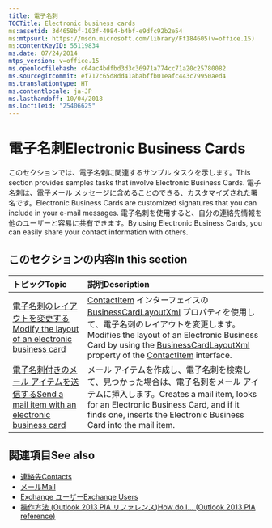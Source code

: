 ```yaml
---
title: 電子名刺
TOCTitle: Electronic business cards
ms:assetid: 3d4658bf-103f-4984-b4bf-e9dfc92b2e54
ms:mtpsurl: https://msdn.microsoft.com/library/Ff184605(v=office.15)
ms:contentKeyID: 55119834
ms.date: 07/24/2014
mtps_version: v=office.15
ms.openlocfilehash: c64ac4bdfbd3d3c36971a774cc71a20c25780082
ms.sourcegitcommit: ef717c65d8dd41ababffb01eafc443c79950aed4
ms.translationtype: HT
ms.contentlocale: ja-JP
ms.lasthandoff: 10/04/2018
ms.locfileid: "25406625"
---
```

# <a name="electronic-business-cards"></a><span data-ttu-id="cf460-102">電子名刺</span><span class="sxs-lookup"><span data-stu-id="cf460-102">Electronic Business Cards</span></span>

<span data-ttu-id="cf460-103">このセクションでは、電子名刺に関連するサンプル タスクを示します。</span><span class="sxs-lookup"><span data-stu-id="cf460-103">This section provides samples tasks that involve Electronic Business Cards.</span></span> <span data-ttu-id="cf460-104">電子名刺は、電子メール メッセージに含めることのできる、カスタマイズされた署名です。</span><span class="sxs-lookup"><span data-stu-id="cf460-104">Electronic Business Cards are customized signatures that you can include in your e-mail messages.</span></span> <span data-ttu-id="cf460-105">電子名刺を使用すると、自分の連絡先情報を他のユーザーと容易に共有できます。</span><span class="sxs-lookup"><span data-stu-id="cf460-105">By using Electronic Business Cards, you can easily share your contact information with others.</span></span>

## <a name="in-this-section"></a><span data-ttu-id="cf460-106">このセクションの内容</span><span class="sxs-lookup"><span data-stu-id="cf460-106">In this section</span></span>

|<span data-ttu-id="cf460-107">トピック</span><span class="sxs-lookup"><span data-stu-id="cf460-107">Topic</span></span>|<span data-ttu-id="cf460-108">説明</span><span class="sxs-lookup"><span data-stu-id="cf460-108">Description</span></span>|
|:----|:----------|
|[<span data-ttu-id="cf460-109">電子名刺のレイアウトを変更する</span><span class="sxs-lookup"><span data-stu-id="cf460-109">Modify the layout of an electronic business card</span></span>](how-to-modify-the-layout-of-an-electronic-business-card.md)  |<span data-ttu-id="cf460-110">[ContactItem](https://msdn.microsoft.com/library/bb644956\(v=office.15\)) インターフェイスの [BusinessCardLayoutXml](https://msdn.microsoft.com/library/bb624276\(v=office.15\)) プロパティを使用して、電子名刺のレイアウトを変更します。</span><span class="sxs-lookup"><span data-stu-id="cf460-110">Modifies the layout of an Electronic Business Card by using the [BusinessCardLayoutXml](https://msdn.microsoft.com/library/bb624276\(v=office.15\)) property of the [ContactItem](https://msdn.microsoft.com/library/bb644956\(v=office.15\)) interface.</span></span>|
|[<span data-ttu-id="cf460-111">電子名刺付きのメール アイテムを送信する</span><span class="sxs-lookup"><span data-stu-id="cf460-111">Send a mail item with an electronic business card</span></span>](how-to-send-a-mail-item-with-an-electronic-business-card.md) |<span data-ttu-id="cf460-112">メール アイテムを作成し、電子名刺を検索して、見つかった場合は、電子名刺をメール アイテムに挿入します。</span><span class="sxs-lookup"><span data-stu-id="cf460-112">Creates a mail item, looks for an Electronic Business Card, and if it finds one, inserts the Electronic Business Card into the mail item.</span></span>|

## <a name="see-also"></a><span data-ttu-id="cf460-113">関連項目</span><span class="sxs-lookup"><span data-stu-id="cf460-113">See also</span></span>

- [<span data-ttu-id="cf460-114">連絡先</span><span class="sxs-lookup"><span data-stu-id="cf460-114">Contacts</span></span>](contacts.md)
- [<span data-ttu-id="cf460-115">メール</span><span class="sxs-lookup"><span data-stu-id="cf460-115">Mail</span></span>](mail.md)
- [<span data-ttu-id="cf460-116">Exchange ユーザー</span><span class="sxs-lookup"><span data-stu-id="cf460-116">Exchange Users</span></span>](exchange-users.md)
- [<span data-ttu-id="cf460-117">操作方法 (Outlook 2013 PIA リファレンス)</span><span class="sxs-lookup"><span data-stu-id="cf460-117">How do I... (Outlook 2013 PIA reference)</span></span>](how-do-i-outlook-2013-pia-reference.md)

